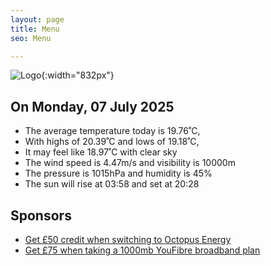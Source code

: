 ```yaml
---
layout: page
title: Menu
seo: Menu

---
```


![Logo](/images/logo.jpg){:width="832px"}

<!-- weather_marker starts -->
## On Monday, 07 July 2025

- The average temperature today is 19.76˚C,
- With highs of 20.39˚C and lows of 19.18˚C,
- It may feel like 18.97˚C with clear sky
- The wind speed is 4.47m/s and visibility is 10000m
- The pressure is 1015hPa and humidity is 45%
- The sun will rise at 03:58 and set at 20:28

<!-- weather_marker ends -->

## Sponsors

- [Get £50 credit when switching to Octopus Energy](https://bit.ly/3oD1nnS)
- [Get £75 when taking a 1000mb YouFibre broadband plan](https://aklam.io/91zWhU?)
